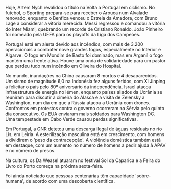 Hoje, Artem Nych revalidou o título na Volta a Portugal em ciclismo. No futebol, o Sporting prepara-se para receber o Arouca num Alvalade renovado, enquanto o Benfica venceu o Estrela da Amadora, com Bruno Lage a considerar a vitória merecida. Messi regressou e comandou a vitória do Inter Miami, quebrando um recorde de Cristiano Ronaldo. João Pinheiro foi nomeado pela UEFA para os playoffs da Liga dos Campeões.

Portugal está em alerta devido aos incêndios, com mais de 3.200 operacionais a combater nove grandes fogos, especialmente no Interior e Algarve. O fogo em Mondim de Basto foi dominado, mas em Arganil o fogo mantém uma frente ativa. Houve uma onda de solidariedade para um pastor que perdeu tudo num incêndio em Oliveira do Hospital.

No mundo, inundações na China causaram 8 mortos e 4 desaparecidos. Um sismo de magnitude 6,0 na Indonésia fez alguns feridos, com Xi Jinping a felicitar o país pelo 80º aniversário da independência. Israel atacou infraestrutura de energia no Iémen, enquanto países aliados da Ucrânia se reuniram para discutir a cimeira do Alasca e a visita de Zelensky a Washington, num dia em que a Rússia atacou a Ucrânia com drones. Confrontos em protestos contra o governo ocorreram na Sérvia pelo quinto dia consecutivo. Os EUA enviaram mais soldados para Washington DC. Uma tempestade em Cabo Verde causou perdas significativas.

Em Portugal, a GNR detetou uma descarga ilegal de águas residuais no rio Lis, em Leiria. A esterilização masculina está em crescimento, com homens a dividirem o 'peso da contracepção'. A violência doméstica também está em destaque, com um aumento no número de homens a pedir ajuda à APAV e no número de presos.

Na cultura, os Da Weasel atuaram no festival Sol da Caparica e a Feira do Livro do Porto começa na próxima sexta-feira.

Foi ainda noticiado que pessoas centenárias têm capacidade 'sobre-humana', de acordo com uma descoberta científica.